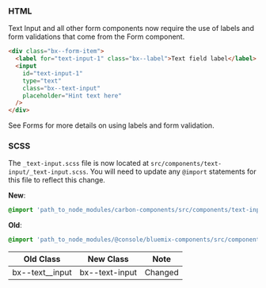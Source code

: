 ### HTML

Text Input and all other form components now require the use of labels and form
validations that come from the Form component.

```html
<div class="bx--form-item">
  <label for="text-input-1" class="bx--label">Text field label</label>
  <input
    id="text-input-1"
    type="text"
    class="bx--text-input"
    placeholder="Hint text here"
  />
</div>
```

See Forms for more details on using labels and form validation.

### SCSS

The `_text-input.scss` file is now located at
`src/components/text-input/_text-input.scss`. You will need to update any
`@import` statements for this file to reflect this change.

**New**:

```scss
@import 'path_to_node_modules/carbon-components/src/components/text-input/text-input';
```

**Old**:

```scss
@import 'path_to_node_modules/@console/bluemix-components/src/components/text-input/text-input';
```

| Old Class         | New Class      | Note    |
| ----------------- | -------------- | ------- |
| bx--text\_\_input | bx--text-input | Changed |
